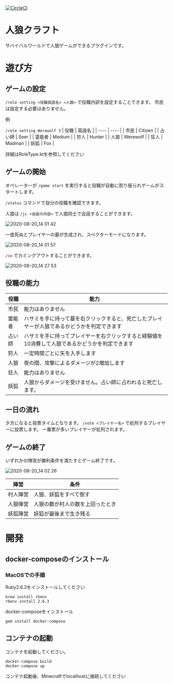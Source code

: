 [![CircleCI](https://circleci.com/gh/ReyADayer/JinroCraft.svg?style=svg)](https://circleci.com/gh/ReyADayer/JinroCraft)

# 人狼クラフト

サバイバルワールドで人狼ゲームができるプラグインです。

# 遊び方

## ゲームの設定

 `/role setting <役職英語名> <人数>`
で役職内訳を設定することできます。
市民は設定する必要はありません。

例

 `/role setting Werewolf 3`
|  役職  |  英語名  |
| ---- | ---- |
|  市民  |  Citizen  |
|  占い師  |  Seer  |
|  霊能者  |  Medium  |
|  狩人  |  Hunter  |
|  人狼  |  Werewolf  |
|  狂人  |  Madman  |
|  妖狐  |  Fox  |

詳細はRoleType.ktを参照してください

## ゲームの開始

オペレーターが `/game start` を実行すると役職が自動に割り振られゲームがスタートします。

`/status` コマンドで自分の役職を確認できます。

人狼は `/jc <会話の内容>` で人狼同士で会話することができます。

![2020-08-20_14 01 42](https://user-images.githubusercontent.com/17574089/90720107-e6c63800-e2f0-11ea-9ea1-eb8e70f7f821.png)

一度死ぬとプレイヤーの墓が生成され、スペクターモードになります。

![2020-08-20_14 01 57](https://user-images.githubusercontent.com/17574089/90720095-df9f2a00-e2f0-11ea-9cd1-f95165f9e605.png)

`/co` でカミングアウトすることができます。

![2020-08-20_14 27 53](https://user-images.githubusercontent.com/17574089/90720385-65bb7080-e2f1-11ea-8323-f68f87d6c81a.png)

## 役職の能力

|  役職  |  能力  |
| ---- | ---- |
|市民 |能力はありません |
|霊能者 |ハサミを手に持って墓を右クリックすると、死亡したプレイヤーが人狼であるかどうかを判定できます |
|占い師 |ハサミを手に持ってプレイヤーを右クリックすると経験値を10消費して人狼であるかどうかを判定できます |
|狩人 |一定時間ごとに矢を入手します |
|人狼 |夜の間、攻撃によるダメージが2増加します |
|狂人 |能力はありません |
|妖狐 |人狼からダメージを受けません。占い師に占われると死亡します。 |
 

## 一日の流れ

夕方になると投票タイムとなります。
`/vote <プレイヤー名>` で処刑するプレイヤーに投票します。
一番票が多いプレイヤーが処刑されます。
 
 ## ゲームの終了
 
 いずれかの陣営が勝利条件を満たすとゲーム終了です。
 
 

![2020-08-20_14 02 26](https://user-images.githubusercontent.com/17574089/90720121-ecbc1900-e2f0-11ea-8743-aeb2f2aaad6b.png)

 

| 陣営   | 条件                  |
|--------|-----------------------|
| 村人陣営 | 人狼、妖狐をすべて倒す       |
| 人狼陣営 | 人狼の数が村人の数を上回ったとき |
| 妖狐陣営 | 妖狐が最後まで生き残る       |

# 開発

## docker-composeのインストール

### MacOSでの手順

Ruby2.6.3をインストールしてください

```
brew install rbenv
rbenv install 2.6.3
```

docker-composeをインストール
```
gem install docker-compose
```

## コンテナの起動

コンテナを起動してください。

```
docker-compose build
docker-compose up
```

コンテナ起動後、Minecraftでlocalhostに接続してください
